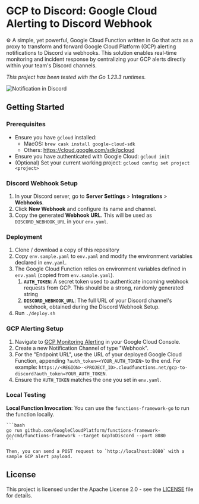 # GCP to Discord: Google Cloud Alerting to Discord Webhook

⚙️ A simple, yet powerful, Google Cloud Function written in Go that acts as a proxy to transform and forward Google Cloud Platform (GCP) alerting notifications to Discord via webhooks. This solution enables real-time monitoring and incident response by centralizing your GCP alerts directly within your team's Discord channels.

_This project has been tested with the Go 1.23.3 runtimes._

![Notification in Discord](screenshot.png "Notification in Discord")

## Getting Started

### Prerequisites

- Ensure you have `gcloud` installed:
  - MacOS: `brew cask install google-cloud-sdk`
  - Others: <https://cloud.google.com/sdk/gcloud>
- Ensure you have authenticated with Google Cloud: `gcloud init`
- (Optional) Set your current working project: `gcloud config set project <project>`

### Discord Webhook Setup

1. In your Discord server, go to **Server Settings** > **Integrations** > **Webhooks**.
2. Click **New Webhook** and configure its name and channel.
3. Copy the generated **Webhook URL**. This will be used as `DISCORD_WEBHOOK_URL` in your `env.yaml`.

### Deployment

1. Clone / download a copy of this repository
2. Copy `env.sample.yaml` to `env.yaml` and modify the environment variables declared in `env.yaml`.
3. The Google Cloud Function relies on environment variables defined in `env.yaml` (copied from `env.sample.yaml`).
   1. **`AUTH_TOKEN`**: A secret token used to authenticate incoming webhook requests from GCP. This should be a strong, randomly generated string
   2. **`DISCORD_WEBHOOK_URL`**: The full URL of your Discord channel's webhook, obtained during the Discord Webhook Setup.
4. Run `./deploy.sh`

### GCP Alerting Setup

1. Navigate to [GCP Monitoring Alerting](https://console.cloud.google.com/monitoring/alerting/notifications) in your Google Cloud Console.
2. Create a new Notification Channel of type "Webhook".
3. For the "Endpoint URL", use the URL of your deployed Google Cloud Function, appending `?auth_token=<YOUR_AUTH_TOKEN>` to the end. For example: `https://<REGION>-<PROJECT_ID>.cloudfunctions.net/gcp-to-discord?auth_token=YOUR_AUTH_TOKEN`.
4. Ensure the `AUTH_TOKEN` matches the one you set in `env.yaml`.

### Local Testing

**Local Function Invocation**: You can use the `functions-framework-go` to run the function locally.

    ```bash
    go run github.com/GoogleCloudPlatform/functions-framework-go/cmd/functions-framework --target GcpToDiscord --port 8080
    ```

    Then, you can send a POST request to `http://localhost:8080` with a sample GCP alert payload.

## License

This project is licensed under the Apache License 2.0 - see the [LICENSE](LICENSE) file for details.
